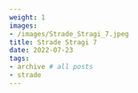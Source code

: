 ```yaml
---
weight: 1
images:
- /images/Strade_Stragi_7.jpeg
title: Strade Stragi 7
date: 2022-07-23
tags:
- archive # all posts
- strade
---
```


